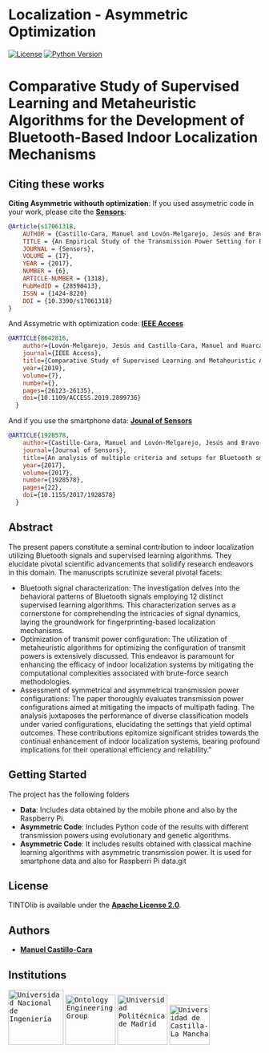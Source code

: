 # Localization - Asymmetric Optimization

[![License](https://img.shields.io/badge/license-Apache%202.0-blue)](https://github.com/oeg-upm/TINTOlib-Documentation/blob/main/LICENSE)
[![Python Version](https://img.shields.io/badge/Python-3.7%20%7C%203.8%20%7C%203.9%20%7C%203.10%20%7C%203.11-blue)](https://pypi.python.org/pypi/)

# Comparative Study of Supervised Learning and Metaheuristic Algorithms for the Development of Bluetooth-Based Indoor Localization Mechanisms


## Citing these works

**Citing Asymmetric withouth optimization**: If you used assymetric code in your work, please cite the **[Sensors](https://www.mdpi.com/1424-8220/17/6/1318)**:

```bib
@Article{s17061318,
    AUTHOR = {Castillo-Cara, Manuel and Lovón-Melgarejo, Jesús and Bravo-Rocca, Gusseppe and Orozco-Barbosa, Luis and García-Varea, Ismael},
    TITLE = {An Empirical Study of the Transmission Power Setting for Bluetooth-Based Indoor Localization Mechanisms},
    JOURNAL = {Sensors},
    VOLUME = {17},
    YEAR = {2017},
    NUMBER = {6},
    ARTICLE-NUMBER = {1318},
    PubMedID = {28590413},
    ISSN = {1424-8220}
    DOI = {10.3390/s17061318}
}
```

And Assymetric with optimization code: **[IEEE Access](https://ieeexplore.ieee.org/abstract/document/8642816)** 

```bib
@ARTICLE{8642816,
    author={Lovón-Melgarejo, Jesús and Castillo-Cara, Manuel and Huarcaya-Canal, Oscar and Orozco-Barbosa, Luis and García-Varea, Ismael},
    journal={IEEE Access}, 
    title={Comparative Study of Supervised Learning and Metaheuristic Algorithms for the Development of Bluetooth-Based Indoor Localization Mechanisms}, 
    year={2019},
    volume={7},
    number={},
    pages={26123-26135},
    doi={10.1109/ACCESS.2019.2899736}
  }
```

And if you use the smartphone data: **[Jounal of Sensors](https://www.hindawi.com/journals/js/2017/1928578/)** 

```bib
@ARTICLE{1928578,
    author={Castillo-Cara, Manuel and Lovón-Melgarejo, Jesús and Bravo-Rocca, Gusseppe and Orozco-Barbosa, Luis and García-Varea, Ismael},
    journal={Journal of Sensors}, 
    title={An analysis of multiple criteria and setups for Bluetooth smartphone-based indoor localization mechanism}, 
    year={2017},
    volume={2017},
    number={1928578},
    pages={22},
    doi={10.1155/2017/1928578}
  }
```


## Abstract

The present papers constitute a seminal contribution to indoor localization utilizing Bluetooth signals and supervised learning algorithms. They elucidate pivotal scientific advancements that solidify research endeavors in this domain. The manuscripts scrutinize several pivotal facets:

- Bluetooth signal characterization: The investigation delves into the behavioral patterns of Bluetooth signals employing 12 distinct supervised learning algorithms. This characterization serves as a cornerstone for comprehending the intricacies of signal dynamics, laying the groundwork for fingerprinting-based localization mechanisms.
- Optimization of transmit power configuration: The utilization of metaheuristic algorithms for optimizing the configuration of transmit powers is extensively discussed. This endeavor is paramount for enhancing the efficacy of indoor localization systems by mitigating the computational complexities associated with brute-force search methodologies.
- Assessment of symmetrical and asymmetrical transmission power configurations: The paper thoroughly evaluates transmission power configurations aimed at mitigating the impacts of multipath fading. The analysis juxtaposes the performance of diverse classification models under varied configurations, elucidating the settings that yield optimal outcomes. These contributions epitomize significant strides towards the continual enhancement of indoor localization systems, bearing profound implications for their operational efficiency and reliability."


## Getting Started
The project has the following folders
- **Data**: Includes data obtained by the mobile phone and also by the Raspberry Pi.
- **Asymmetric Code**: Includes Python code of the results with different transmission powers using evolutionary and genetic algorithms.
- **Asymmetric Code**: It includes results obtained with classical machine learning algorithms with asymmetric transmission power. It is used for smartphone data and also for Raspberri Pi data.git

## License

TINTOlib is available under the **[Apache License 2.0](https://github.com/oeg-upm/TINTOlib-Documentation/blob/main/LICENSE)**.

## Authors
- **[Manuel Castillo-Cara](https://github.com/manwestc)**


## Institutions

<kbd><img src="https://www.uni.edu.pe/images/logos/logo_uni_2016.png" alt="Universidad Nacional de Ingeniería" width="110"></kbd>
<kbd><img src="https://raw.githubusercontent.com/oeg-upm/TINTO/main/assets/logo-oeg.png" alt="Ontology Engineering Group" width="100"></kbd> 
<kbd><img src="https://raw.githubusercontent.com/oeg-upm/TINTO/main/assets/logo-upm.png" alt="Universidad Politécnica de Madrid" width="100"></kbd>
<kbd><img src="https://raw.githubusercontent.com/oeg-upm/TINTO/main/assets/logo-uclm.png" alt="Universidad de Castilla-La Mancha" width="80"></kbd> 
